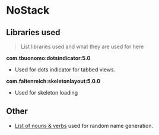 # NoStack

## Libraries used
> List libraries used and what they are used for here

**com.tbuonomo:dotsindicator:5.0**
- Used for dots indicator for tabbed views.

**com.faltenreich:skeletonlayout:5.0.0**
- Used for skeleton loading

## Other
- [List of nouns & verbs](https://gist.github.com/hugsy/8910dc78d208e40de42deb29e62df913) used for random name generation.

